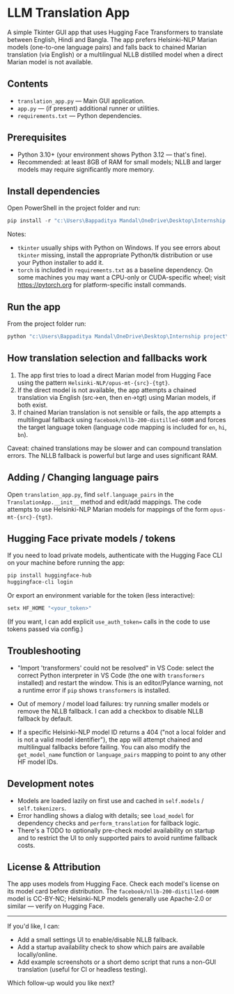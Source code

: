 # LLM Translation App

A simple Tkinter GUI app that uses Hugging Face Transformers to translate between English, Hindi and Bangla. The app prefers Helsinki-NLP Marian models (one-to-one language pairs) and falls back to chained Marian translation (via English) or a multilingual NLLB distilled model when a direct Marian model is not available.

## Contents

- `translation_app.py` — Main GUI application.
- `app.py` — (if present) additional runner or utilities.
- `requirements.txt` — Python dependencies.

## Prerequisites

- Python 3.10+ (your environment shows Python 3.12 — that's fine).
- Recommended: at least 8GB of RAM for small models; NLLB and larger models may require significantly more memory.

## Install dependencies

Open PowerShell in the project folder and run:

```powershell
pip install -r "c:\Users\Bappaditya Mandal\OneDrive\Desktop\Internship project\requirements.txt"
```

Notes:
- `tkinter` usually ships with Python on Windows. If you see errors about `tkinter` missing, install the appropriate Python/tk distribution or use your Python installer to add it.
- `torch` is included in `requirements.txt` as a baseline dependency. On some machines you may want a CPU-only or CUDA-specific wheel; visit https://pytorch.org for platform-specific install commands.

## Run the app

From the project folder run:

```powershell
python "c:\Users\Bappaditya Mandal\OneDrive\Desktop\Internship project\translation_app.py"
```

## How translation selection and fallbacks work

1. The app first tries to load a direct Marian model from Hugging Face using the pattern `Helsinki-NLP/opus-mt-{src}-{tgt}`.
2. If the direct model is not available, the app attempts a chained translation via English (src->en, then en->tgt) using Marian models, if both exist.
3. If chained Marian translation is not sensible or fails, the app attempts a multilingual fallback using `facebook/nllb-200-distilled-600M` and forces the target language token (language code mapping is included for `en`, `hi`, `bn`).

Caveat: chained translations may be slower and can compound translation errors. The NLLB fallback is powerful but large and uses significant RAM.

## Adding / Changing language pairs

Open `translation_app.py`, find `self.language_pairs` in the `TranslationApp.__init__` method and edit/add mappings. The code attempts to use Helsinki-NLP Marian models for mappings of the form `opus-mt-{src}-{tgt}`.

## Hugging Face private models / tokens

If you need to load private models, authenticate with the Hugging Face CLI on your machine before running the app:

```powershell
pip install huggingface-hub
huggingface-cli login
```

Or export an environment variable for the token (less interactive):

```powershell
setx HF_HOME "<your_token>"
```

(If you want, I can add explicit `use_auth_token=` calls in the code to use tokens passed via config.)

## Troubleshooting

- "Import 'transformers' could not be resolved" in VS Code: select the correct Python interpreter in VS Code (the one with `transformers` installed) and restart the window. This is an editor/Pylance warning, not a runtime error if `pip` shows `transformers` is installed.

- Out of memory / model load failures: try running smaller models or remove the NLLB fallback. I can add a checkbox to disable NLLB fallback by default.

- If a specific Helsinki-NLP model ID returns a 404 ("not a local folder and is not a valid model identifier"), the app will attempt chained and multilingual fallbacks before failing. You can also modify the `get_model_name` function or `language_pairs` mapping to point to any other HF model IDs.

## Development notes

- Models are loaded lazily on first use and cached in `self.models` / `self.tokenizers`.
- Error handling shows a dialog with details; see `load_model` for dependency checks and `perform_translation` for fallback logic.
- There's a TODO to optionally pre-check model availability on startup and to restrict the UI to only supported pairs to avoid runtime fallback costs.

## License & Attribution

The app uses models from Hugging Face. Check each model's license on its model card before distribution. The `facebook/nllb-200-distilled-600M` model is CC-BY-NC; Helsinki-NLP models generally use Apache-2.0 or similar — verify on Hugging Face.

---

If you'd like, I can:

- Add a small settings UI to enable/disable NLLB fallback.
- Add a startup availability check to show which pairs are available locally/online.
- Add example screenshots or a short demo script that runs a non-GUI translation (useful for CI or headless testing).

Which follow-up would you like next?